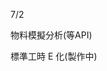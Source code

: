 7/2

<!-- 第一個專案 5/28-->
<!-- 合約管理(完成) -->
<!-- 提出奇怪的排序需求---完成 -->

<!-- 第二個專案 -->
物料模擬分析(等API)

<!-- 第三個專案 6/18-->
<!-- excel E 化(Z_生管_00料品基本資料_V1.0)(完成) -->

<!-- 第四個專案 6/24-->
<!-- excel E 化(Z_物控_01料品領料數量_V1.2)(完成) -->
<!-- 新增月份查詢 以及表格數據千分位 -->

<!-- 第五個專案 -->
<!-- excel E 化(Z_倉庫_03料品庫存現況查詢_V1.0)(完成) -->

<!-- 第六個專案 -->
標準工時 E 化(製作中)

<!-- 自學進度 -->
<!-- // Redux Toolkit(RTK) 簡化Redux書寫 -->
<!-- // react-redux 用來連接Redux跟React組件 -->

<!-- npm i @reduxjs/toolkit react-redux -->
<!-- redux -->
<!-- redux黑馬程序员美團外賣案例 -->